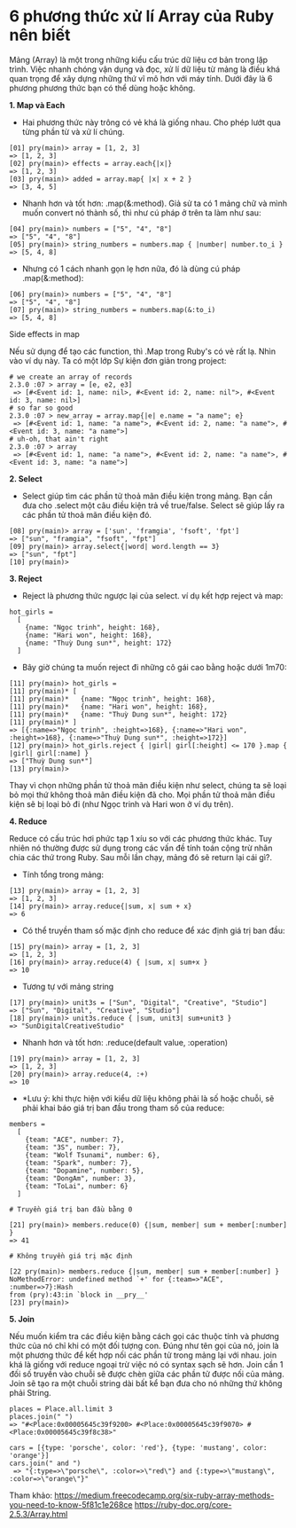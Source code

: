 <h1 class="center"> 6 phương thức xử lí Array của Ruby nên biết</h1>

Mảng (Array) là một trong những kiểu cấu trúc dữ liệu cơ bản trong lập trình. Việc nhanh chóng vận dụng và đọc, xử lí dữ liệu từ mảng là điều khá quan trọng để xây dựng những thứ vĩ mô hơn với máy tính. Dưới đây là 6 phương phương thức bạn có thể dùng hoặc không.

<strong>1. Map và Each</strong>

- Hai phương thức này trông có vẻ khá là giống nhau. Cho phép lướt qua từng phần từ và xử lí chúng.

```
[01] pry(main)> array = [1, 2, 3]
=> [1, 2, 3]
[02] pry(main)> effects = array.each{|x|}
=> [1, 2, 3]
[03] pry(main)> added = array.map{ |x| x + 2 }
=> [3, 4, 5]
```

- Nhanh hơn và tốt hơn: .map(&:method). Giả sử ta có 1 mảng chữ và mình muốn convert nó thành số, thì như cú pháp ở trên ta làm như sau:

```
[04] pry(main)> numbers = ["5", "4", "8"]
=> ["5", "4", "8"]
[05] pry(main)> string_numbers = numbers.map { |number| number.to_i }
=> [5, 4, 8]
```

- Nhưng có 1 cách nhanh gọn lẹ hơn nữa, đó là dùng cú pháp .map(&:method):

```
[06] pry(main)> numbers = ["5", "4", "8"]
=> ["5", "4", "8"]
[07] pry(main)> string_numbers = numbers.map(&:to_i)
=> [5, 4, 8]
```

Side effects in map


Nếu sử dụng để tạo các function, thì  .Map trong Ruby's có vẻ rất lạ. Nhìn vào ví dụ này. Ta có một lớp Sự kiện đơn giản trong project:

```
# we create an array of records
2.3.0 :07 > array = [e, e2, e3]
 => [#<Event id: 1, name: nil>, #<Event id: 2, name: nil">, #<Event id: 3, name: nil>]
# so far so good
2.3.0 :07 > new_array = array.map{|e| e.name = "a name"; e}
 => [#<Event id: 1, name: "a name">, #<Event id: 2, name: "a name">, #<Event id: 3, name: "a name">]
# uh-oh, that ain't right
2.3.0 :07 > array
 => [#<Event id: 1, name: "a name">, #<Event id: 2, name: "a name">, #<Event id: 3, name: "a name">]
```
<strong>2. Select</strong>

- Select giúp tìm các phần tử thoả mãn điều kiện trong mảng. Bạn cần đưa cho .select một câu điều kiện trả về true/false. Select sẽ giúp lấy ra các phần tử thoả mãn điều kiện đó.


```
[08] pry(main)> array = ['sun', 'framgia', 'fsoft', 'fpt']
=> ["sun", "framgia", "fsoft", "fpt"]
[09] pry(main)> array.select{|word| word.length == 3}
=> ["sun", "fpt"]
[10] pry(main)> 
```


<strong>3. Reject</strong>

- Reject là phương thức ngược lại của select. ví dụ kết hợp reject và map:

```
hot_girls =
  [
    {name: "Ngọc trinh", height: 168}, 
    {name: "Hari won", height: 168}, 
    {name: "Thuỳ Dung sun*", height: 172}
  ]
```

- Bây giờ chúng ta muốn reject đi những cô gái cao bằng hoặc dưới 1m70:

```
[11] pry(main)> hot_girls =
[11] pry(main)* [  
[11] pry(main)*   {name: "Ngọc trinh", height: 168},     
[11] pry(main)*   {name: "Hari won", height: 168},     
[11] pry(main)*   {name: "Thuỳ Dung sun*", height: 172}    
[11] pry(main)* ]    
=> [{:name=>"Ngọc trinh", :height=>168}, {:name=>"Hari won", :height=>168}, {:name=>"Thuỳ Dung sun*", :height=>172}]
[12] pry(main)> hot_girls.reject { |girl| girl[:height] <= 170 }.map { |girl| girl[:name] } 
=> ["Thuỳ Dung sun*"]
[13] pry(main)>
```

Thay vì chọn những phần tử thoả mãn điều kiện như select, chúng ta sẽ loại bỏ mọi thứ không thoả mãn điều kiện đã cho. Mọi phần tử thoả mãn điều kiện sẽ bị loại bỏ đi (như Ngọc trinh và Hari won ở ví dụ trên).

<strong>4. Reduce</strong>

Reduce có cấu trúc hơi phức tạp 1 xíu so với các phương thức khác. Tuy nhiên nó thường được sử dụng trong các vấn đề tính toán cộng trừ nhân chia các thứ trong Ruby. Sau mỗi lần chạy, mảng đó sẽ return lại cái gì?.

- Tính tổng trong mảng:

```
[13] pry(main)> array = [1, 2, 3]
=> [1, 2, 3]
[14] pry(main)> array.reduce{|sum, x| sum + x}
=> 6
```

- Có thể truyền tham số mặc định cho reduce để xác định giá trị ban đầu:

```
[15] pry(main)> array = [1, 2, 3]
=> [1, 2, 3]
[16] pry(main)> array.reduce(4) { |sum, x| sum+x }
=> 10
```

- Tương tự với mảng string

```
[17] pry(main)> unit3s = ["Sun", "Digital", "Creative", "Studio"]
=> ["Sun", "Digital", "Creative", "Studio"]
[18] pry(main)> unit3s.reduce { |sum, unit3| sum+unit3 }
=> "SunDigitalCreativeStudio"
```

- Nhanh hơn và tốt hơn: .reduce(default value, :operation)

```
[19] pry(main)> array = [1, 2, 3]
=> [1, 2, 3]
[20] pry(main)> array.reduce(4, :+)
=> 10
```

- *Lưu ý: khi thực hiện với kiểu dữ liệu không phải là số hoặc chuỗi, sẽ phải khai báo giá trị ban đầu trong tham số của reduce:

```
members = 
  [
    {team: "ACE", number: 7},
    {team: "3S", number: 7},
    {team: "Wolf Tsunami", number: 6},
    {team: "Spark", number: 7},
    {team: "Dopamine", number: 5},
    {team: "DongAm", number: 3},
    {team: "ToLai", number: 6}
  ]

# Truyền giá trị ban đầu bằng 0

[21] pry(main)> members.reduce(0) {|sum, member| sum + member[:number] }
=> 41

# Không truyền giá trị mặc định

[22 pry(main)> members.reduce {|sum, member| sum + member[:number] }
NoMethodError: undefined method `+' for {:team=>"ACE", :number=>7}:Hash
from (pry):43:in `block in __pry__'
[23] pry(main)> 
```

<strong>5. Join</strong>

Nếu muốn kiểm tra các điều kiện bằng cách gọi các thuộc tính và phương thức của nó chỉ khi có một đối tượng con. Đúng như tên gọi của nó, join là một phương thức để kết hợp nối các phần tử trong mảng lại với nhau. join khá là giống với reduce ngoại trừ việc nó có syntax sạch sẽ hơn. Join cần 1 đối số truyền vào chuỗi sẽ được chèn giữa các phần tử được nối của mảng. Join sẽ tạo ra một chuỗi string dài bất kể bạn đưa cho nó những thứ không phải String.

```
places = Place.all.limit 3
places.join(" ")
=> "#<Place:0x00005645c39f9200> #<Place:0x00005645c39f9070> #<Place:0x00005645c39f8c38>"
```

```
cars = [{type: 'porsche', color: 'red'}, {type: 'mustang', color: 'orange'}]
cars.join(" and ")
 => "{:type=>\"porsche\", :color=>\"red\"} and {:type=>\"mustang\", :color=>\"orange\"}"
```

Tham khảo: https://medium.freecodecamp.org/six-ruby-array-methods-you-need-to-know-5f81c1e268ce https://ruby-doc.org/core-2.5.3/Array.html